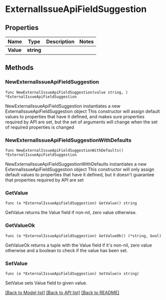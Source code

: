 # ExternalIssueApiFieldSuggestion

## Properties

Name | Type | Description | Notes
------------ | ------------- | ------------- | -------------
**Value** | **string** |  | 

## Methods

### NewExternalIssueApiFieldSuggestion

`func NewExternalIssueApiFieldSuggestion(value string, ) *ExternalIssueApiFieldSuggestion`

NewExternalIssueApiFieldSuggestion instantiates a new ExternalIssueApiFieldSuggestion object
This constructor will assign default values to properties that have it defined,
and makes sure properties required by API are set, but the set of arguments
will change when the set of required properties is changed

### NewExternalIssueApiFieldSuggestionWithDefaults

`func NewExternalIssueApiFieldSuggestionWithDefaults() *ExternalIssueApiFieldSuggestion`

NewExternalIssueApiFieldSuggestionWithDefaults instantiates a new ExternalIssueApiFieldSuggestion object
This constructor will only assign default values to properties that have it defined,
but it doesn't guarantee that properties required by API are set

### GetValue

`func (o *ExternalIssueApiFieldSuggestion) GetValue() string`

GetValue returns the Value field if non-nil, zero value otherwise.

### GetValueOk

`func (o *ExternalIssueApiFieldSuggestion) GetValueOk() (*string, bool)`

GetValueOk returns a tuple with the Value field if it's non-nil, zero value otherwise
and a boolean to check if the value has been set.

### SetValue

`func (o *ExternalIssueApiFieldSuggestion) SetValue(v string)`

SetValue sets Value field to given value.



[[Back to Model list]](../README.md#documentation-for-models) [[Back to API list]](../README.md#documentation-for-api-endpoints) [[Back to README]](../README.md)


